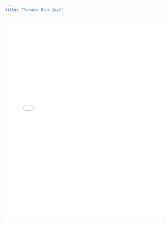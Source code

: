 ```yaml
---
title: "Toronto Blue Jays"
---
```



<iframe id="igraph" scrolling="no" style="border:none;" seamless="seamless" src="/plots/TOR.html" height="640" width="100%"></iframe>